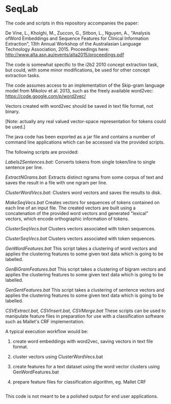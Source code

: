 # SeqLab

The code and scripts in this repository accompanies the paper:

De Vine, L., Kholghi, M., Zuccon, G., Sitbon, L., Nguyen, A., "Analysis ofWord Embeddings and Sequence Features for Clinical Information Extraction", 13th Annual Workshop of the Australasian Language Technology Association, 2015.
Proceedings here: http://www.alta.asn.au/events/alta2015/proceedings.pdf

The code is somewhat specific to the i2b2 2010 concept extraction task, but could, with some minor modifications, be used for other concept extraction tasks.

The code assumes access to an implementation of the Skip-gram language model from Mikolov et al. 2013, such as the freely available word2vec:
https://code.google.com/p/word2vec/

Vectors created with word2vec should be saved in text file format, not binary.

[Note: actually any real valued vector-space representation for tokens could be used.] 

The java code has been exported as a jar file and contains a number of command line applications which can be accessed via the provided scripts.


The following scripts are provided:


*Labels2Sentences.bat:*
Converts tokens from single token/line to single sentence per line.


*ExtractNGrams.bat:*
Extracts distinct ngrams from some corpus of text and saves the result in a file with one ngram per line.

*ClusterWordVecs.bat:*
Clusters word vectors and saves the results to disk.

*MakeSeqVecs.bat*
Creates vectors for sequences of tokens contained on each line of an input file. The created vectors are built using a concatenation of the provided word vectors and generated "lexical" vectors, which encode orthographic information of tokens.

*ClusterSeqVecs.bat*
Clusters vectors associated with token sequences.

*ClusterSeqVecs.bat*
Clusters vectors associated with token sequences.

*GenWordFeatures.bat*
This script takes a clustering of word vectors and applies the clustering features to some given text data which is going to be labelled.

*GenBiGramFeatures.bat*
This script takes a clustering of bigram vectors and applies the clustering features to some given text data which is going to be labelled.

*GenSentFeatures.bat*
This script takes a clustering of sentence vectors and applies the clustering features to some given text data which is going to be labelled.

*CSVExtract.bat, CSVInsert.bat, CSVMerge.bat*
These scripts can be used to manipulate feature files in preparation for use with a classification software such as Mallet's CRF implementation.



A typical execution workflow would be:

1) create word embeddings with word2vec, saving vectors in text file format.

2) cluster vectors using ClusterWordVecs.bat

3) create features for a text dataset using the word vector clusters using GenWordFeatures.bat

4) prepare feature files for classification algorithm, eg. Mallet CRF


```

```


This code is not meant to be a polished output for end user applications.



